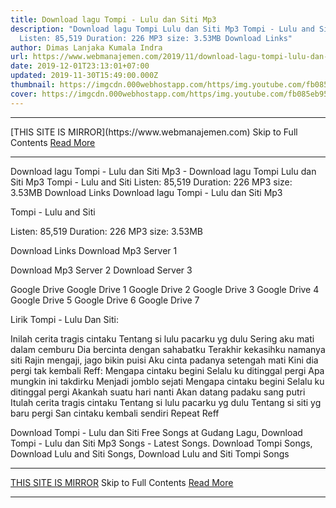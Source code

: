 ```yaml
---
title: Download lagu Tompi - Lulu dan Siti Mp3
description: "Download lagu Tompi Lulu dan Siti Mp3 Tompi - Lulu and Siti
  Listen: 85,519 Duration: 226 MP3 size: 3.53MB Download Links"
author: Dimas Lanjaka Kumala Indra
url: https://www.webmanajemen.com/2019/11/download-lagu-tompi-lulu-dan-siti-mp3.html
date: 2019-12-01T23:13:01+07:00
updated: 2019-11-30T15:49:00.000Z
thumbnail: https://imgcdn.000webhostapp.com/https/img.youtube.com/fb085eb95bffd0d9f0df2a5c25759e2b.jpeg
cover: https://imgcdn.000webhostapp.com/https/img.youtube.com/fb085eb95bffd0d9f0df2a5c25759e2b.jpeg
---
```


<hr/> [THIS SITE IS MIRROR](https://www.webmanajemen.com) Skip to Full Contents <a href="https://www.webmanajemen.com/2019/11/download-lagu-tompi-lulu-dan-siti-mp3.html" rel="follow" class="button" id="read-more">Read More</a> <hr/> Download lagu Tompi - Lulu dan Siti Mp3 - Download lagu Tompi Lulu dan Siti Mp3 Tompi - Lulu and Siti Listen: 85,519 Duration: 226 MP3 size: 3.53MB Download Links Download lagu Tompi - Lulu dan Siti Mp3

  Tompi - Lulu and Siti 

  Listen: 85,519 
  Duration: 226 
  MP3 size: 3.53MB 

  Download Links 
  Download Mp3 Server 1 

  Download Mp3 Server 2 
  Download Server 3 


  Google Drive   Google Drive 1 
  Google Drive 2 
  Google Drive 3 
  Google Drive 4 
  Google Drive 5 
  Google Drive 6 
  Google Drive 7 


                             
Lirik Tompi - Lulu Dan Siti:
                             
 Inilah cerita tragis cintaku 
 Tentang si lulu pacarku yg dulu 
 Sering aku mati dalam cemburu 
 Dia bercinta dengan sahabatku 
 Terakhir kekasihku namanya siti 
 Rajin mengaji, jago bikin puisi 
 Aku cinta padanya setengah mati 
 Kini dia pergi tak kembali 
 Reff: 
 Mengapa cintaku begini 
 Selalu ku ditinggal pergi 
 Apa mungkin ini takdirku 
 Menjadi jomblo sejati 
 Mengapa cintaku begini 
 Selalu ku ditinggal pergi 
 Akankah suatu hari nanti 
 Akan datang padaku sang putri 
 Itulah cerita tragis cintaku 
 Tentang si lulu pacarku yg dulu 
 Tentang si siti yg baru pergi 
 San cintaku kembali sendiri 
 Repeat Reff 
                         
  Download Tompi - Lulu dan Siti Free Songs at Gudang Lagu, Download Tompi - Lulu dan Siti Mp3 Songs - Latest Songs.  Download Tompi Songs, Download Lulu and Siti Songs, Download Lulu and Siti Tompi Songs <hr/> [THIS SITE IS MIRROR](https://www.webmanajemen.com) Skip to Full Contents <a href="https://www.webmanajemen.com/2019/11/download-lagu-tompi-lulu-dan-siti-mp3.html" rel="follow" class="button" id="read-more">Read More</a> <hr/>